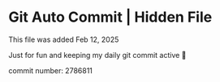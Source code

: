 # Git Auto Commit | Hidden File

This file was added Feb 12, 2025

Just for fun and keeping my daily git commit active 🤪

commit number: 2786811

